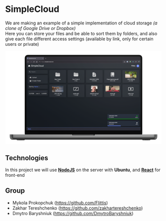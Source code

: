 # SimpleCloud

We are making an example of a simple implementation of cloud storage *(a clone of Google Drive or Dropbox)*     
Here you can store your files and be able to sort them by folders, and also give each file different access settings (available by link, only for certain users or private)

![Site](/Brand/Mockup.png)


## Technologies
In this project we will use [**NodeJS**](https://nodejs.org/) on the server with **Ubuntu**, and [**React**](https://reactjs.org/) for front-end

## Group
- Mykola Prokopchuk (https://github.com/Flittis)
- Zakhar Tereshchenko (https://github.com/zakhartereshchenko)
- Dmytro Baryshniuk (https://github.com/DmytroBaryshniuk)
